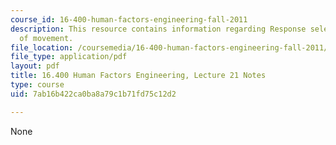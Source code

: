 ```yaml
---
course_id: 16-400-human-factors-engineering-fall-2011
description: This resource contains information regarding Response selection and control
  of movement.
file_location: /coursemedia/16-400-human-factors-engineering-fall-2011/7ab16b422ca0ba8a79c1b71fd75c12d2_MIT16_400F11_lec21.pdf
file_type: application/pdf
layout: pdf
title: 16.400 Human Factors Engineering, Lecture 21 Notes
type: course
uid: 7ab16b422ca0ba8a79c1b71fd75c12d2

---
```

None